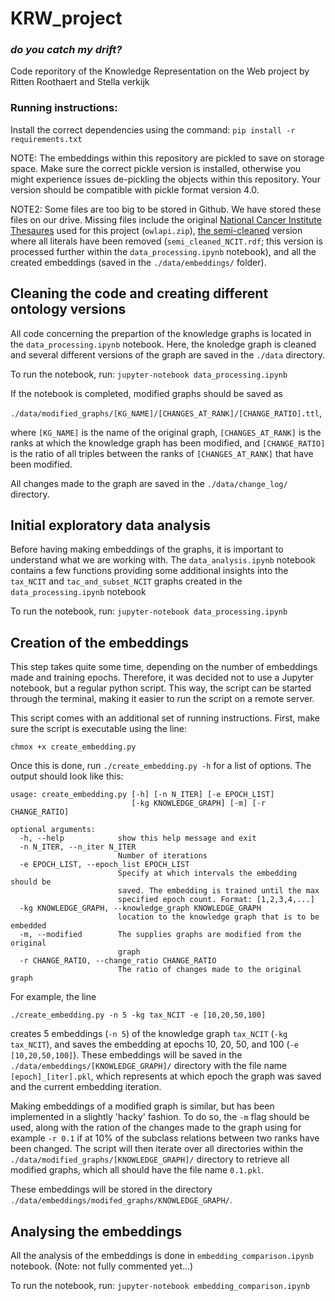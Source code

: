 # KRW_project
### _do you catch my drift?_
Code reporitory of the Knowledge Representation on the Web project by Ritten Roothaert and Stella verkijk

### Running instructions:
Install the correct dependencies using the command: ```pip install -r requirements.txt```

NOTE: The embeddings within this repository are pickled to save on storage space. Make sure the correct pickle version 
is installed, otherwise you might experience issues de-pickling the objects within this repository. Your version should 
be compatible with pickle format version 4.0.

NOTE2: Some files are too big to be stored in Github. We have stored these files on our drive. Missing files include the 
original [National Cancer Institute Thesaures](https://drive.google.com/file/d/1faXFOvJVmdtiIGRc7189Yxo-4MDJrsQW/view?usp=share_link)
used for this project (`owlapi.zip`), [the semi-cleaned](https://drive.google.com/file/d/1yL34lMkE833p0Tf8MW8alL0KU-UHH4vk/view?usp=share_link)
version where all literals have been removed (`semi_cleaned_NCIT.rdf`; this version is processed further within the 
`data_processing.ipynb` notebook), and all the created embeddings (saved in the `./data/embeddings/` folder).



## Cleaning the code and creating different ontology versions
All code concerning the prepartion of the knowledge graphs is located in the `data_processing.ipynb` notebook. Here, 
the knoledge graph is cleaned and several different versions of the graph are saved in the `./data` directory.

To run the notebook, run: `jupyter-notebook data_processing.ipynb`

If the notebook is completed, modified graphs should be saved as 

`./data/modified_graphs/[KG_NAME]/[CHANGES_AT_RANK]/[CHANGE_RATIO].ttl`,

where `[KG_NAME]` is the name of the original graph, `[CHANGES_AT_RANK]` is the ranks at which the knowledge graph has 
been modified, and `[CHANGE_RATIO]` is the ratio of all triples between the ranks of `[CHANGES_AT_RANK]` that have been 
modified.

All changes made to the graph are saved in the `./data/change_log/` directory.

## Initial exploratory data analysis
Before having making embeddings of the graphs, it is important to understand what we are working with. The 
`data_analysis.ipynb` notebook contains a few functions providing some additional insights into the `tax_NCIT` 
and `tac_and_subset_NCIT` graphs created in the `data_processing.ipynb` notebook

To run the notebook, run: `jupyter-notebook data_processing.ipynb`

## Creation of the embeddings
This step takes quite some time, depending on the number of embeddings made and training epochs. Therefore, it was 
decided not to use a Jupyter notebook, but a regular python script. This way, the script can be started through the 
terminal, making it easier to run the script on a remote server. 

This script comes with an additional set of running instructions. First, make sure the script is executable using the 
line:

`chmox +x create_embedding.py`

Once this is done, run `./create_embedding.py -h` for a list of options. The output should look like this:

```
usage: create_embedding.py [-h] [-n N_ITER] [-e EPOCH_LIST]
                           [-kg KNOWLEDGE_GRAPH] [-m] [-r CHANGE_RATIO]

optional arguments:
  -h, --help            show this help message and exit
  -n N_ITER, --n_iter N_ITER
                        Number of iterations
  -e EPOCH_LIST, --epoch_list EPOCH_LIST
                        Specify at which intervals the embedding should be
                        saved. The embedding is trained until the max
                        specified epoch count. Format: [1,2,3,4,...]
  -kg KNOWLEDGE_GRAPH, --knowledge_graph KNOWLEDGE_GRAPH
                        location to the knowledge graph that is to be embedded
  -m, --modified        The supplies graphs are modified from the original
                        graph
  -r CHANGE_RATIO, --change_ratio CHANGE_RATIO
                        The ratio of changes made to the original graph
```
For example, the line 

`./create_embedding.py -n 5 -kg tax_NCIT -e [10,20,50,100]` 

creates 5 embeddings
(`-n 5`) of the knowledge graph `tax_NCIT` (`-kg tax_NCIT`), and saves the embedding at epochs 10, 20, 50, and 100 
(`-e [10,20,50,100]`). These embeddings will be saved in the `./data/embeddings/[KNOWLEDGE_GRAPH]/` directory with the 
file name `[epoch]_[iter].pkl`, which represents at which epoch the graph was saved and the current embedding iteration.

Making embeddings of a modified graph is similar, but has been implemented in a slightly 'hacky' fashion. To do so, the
`-m` flag should be used, along with the ration of the changes made to the graph using for example `-r 0.1` if at 10% of 
the subclass relations between two ranks have been changed. The script will then iterate over all directories within the 
`./data/modified_graphs/[KNOWLEDGE_GRAPH]/` directory to retrieve all modified graphs, which all should have the 
file name `0.1.pkl`. 

These embeddings will be stored in the directory `./data/embeddings/modifed_graphs/KNOWLEDGE_GRAPH/`.

## Analysing the embeddings

All the analysis of the embeddings is done in `embedding_comparison.ipynb` notebook. (Note: not fully commented yet...)

To run the notebook, run: `jupyter-notebook embedding_comparison.ipynb`

